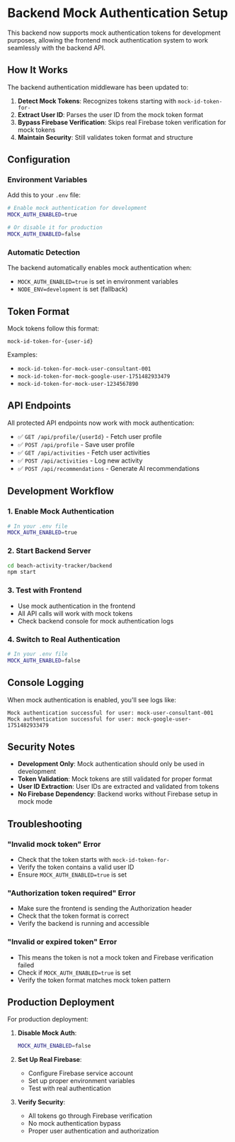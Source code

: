 # Backend Mock Authentication Setup

This backend now supports mock authentication tokens for development purposes, allowing the frontend mock authentication system to work seamlessly with the backend API.

## How It Works

The backend authentication middleware has been updated to:

1. **Detect Mock Tokens**: Recognizes tokens starting with `mock-id-token-for-`
2. **Extract User ID**: Parses the user ID from the mock token format
3. **Bypass Firebase Verification**: Skips real Firebase token verification for mock tokens
4. **Maintain Security**: Still validates token format and structure

## Configuration

### Environment Variables

Add this to your `.env` file:

```bash
# Enable mock authentication for development
MOCK_AUTH_ENABLED=true

# Or disable it for production
MOCK_AUTH_ENABLED=false
```

### Automatic Detection

The backend automatically enables mock authentication when:
- `MOCK_AUTH_ENABLED=true` is set in environment variables
- `NODE_ENV=development` is set (fallback)

## Token Format

Mock tokens follow this format:
```
mock-id-token-for-{user-id}
```

Examples:
- `mock-id-token-for-mock-user-consultant-001`
- `mock-id-token-for-mock-google-user-1751482933479`
- `mock-id-token-for-mock-user-1234567890`

## API Endpoints

All protected API endpoints now work with mock authentication:

- ✅ `GET /api/profile/{userId}` - Fetch user profile
- ✅ `POST /api/profile` - Save user profile
- ✅ `GET /api/activities` - Fetch user activities
- ✅ `POST /api/activities` - Log new activity
- ✅ `POST /api/recommendations` - Generate AI recommendations

## Development Workflow

### 1. Enable Mock Authentication

```bash
# In your .env file
MOCK_AUTH_ENABLED=true
```

### 2. Start Backend Server

```bash
cd beach-activity-tracker/backend
npm start
```

### 3. Test with Frontend

- Use mock authentication in the frontend
- All API calls will work with mock tokens
- Check backend console for mock authentication logs

### 4. Switch to Real Authentication

```bash
# In your .env file
MOCK_AUTH_ENABLED=false
```

## Console Logging

When mock authentication is enabled, you'll see logs like:
```
Mock authentication successful for user: mock-user-consultant-001
Mock authentication successful for user: mock-google-user-1751482933479
```

## Security Notes

- **Development Only**: Mock authentication should only be used in development
- **Token Validation**: Mock tokens are still validated for proper format
- **User ID Extraction**: User IDs are extracted and validated from tokens
- **No Firebase Dependency**: Backend works without Firebase setup in mock mode

## Troubleshooting

### "Invalid mock token" Error
- Check that the token starts with `mock-id-token-for-`
- Verify the token contains a valid user ID
- Ensure `MOCK_AUTH_ENABLED=true` is set

### "Authorization token required" Error
- Make sure the frontend is sending the Authorization header
- Check that the token format is correct
- Verify the backend is running and accessible

### "Invalid or expired token" Error
- This means the token is not a mock token and Firebase verification failed
- Check if `MOCK_AUTH_ENABLED=true` is set
- Verify the token format matches mock token pattern

## Production Deployment

For production deployment:

1. **Disable Mock Auth**:
   ```bash
   MOCK_AUTH_ENABLED=false
   ```

2. **Set Up Real Firebase**:
   - Configure Firebase service account
   - Set up proper environment variables
   - Test with real authentication

3. **Verify Security**:
   - All tokens go through Firebase verification
   - No mock authentication bypass
   - Proper user authentication and authorization 